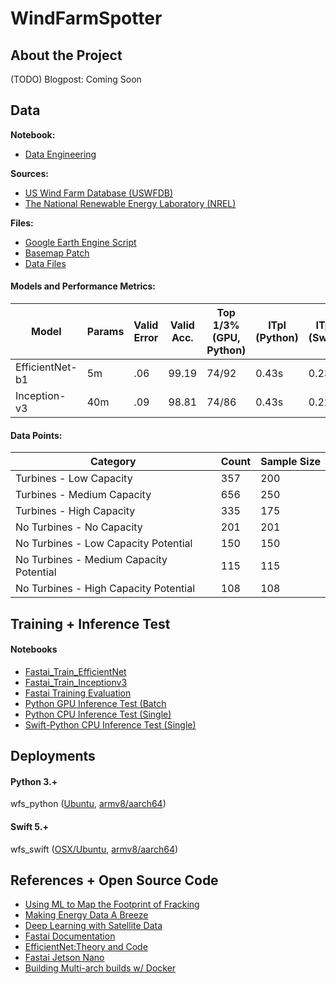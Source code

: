 # WindFarmSpotter


## About the Project

(TODO)
Blogpost: Coming Soon



## Data

**Notebook:** 
- [Data Engineering](https://github.com/codeamt/WindFarmSpotter/blob/master/notebooks/data_engineering.ipynb)

**Sources:** 
- [US Wind Farm Database (USWFDB)](https://medium.com/r/?url=https%3A%2F%2Feerscmap.usgs.gov%2Fuswtdb%2Fdata%2F) 
- [The National Renewable Energy Laboratory (NREL)](https://www.nrel.gov/) 

**Files:**
- [Google Earth Engine Script]() 
- [Basemap Patch](https://github.com/codeamt/WindFarmSpotter/blob/master/data_sources/basemap_patch.txt)
- [Data Files](https://github.com/codeamt/WindFarmSpotter/tree/master/data_sources)


#### Models and Performance Metrics: 

| Model | Params |   Valid Error |  Valid Acc.  |  Top 1/3% (GPU, Python) |  ITpI (Python) |  ITpI (Swift)  |  
| --- | --- | --- | --- | --- | --- | --- | 
| EfficientNet-b1 |  5m   |  .06   |  99.19  |  74/92  |  0.43s |  0.23s  |
| Inception-v3    | 40m   |  .09   |  98.81  |  74/86  |  0.43s |  0.22s  |



#### Data Points: 
 
| Category  | Count | Sample Size  |
| --- | --- | --- |
| Turbines - Low Capacity | 357  | 200 |
| Turbines - Medium Capacity | 656 | 250 |
| Turbines - High Capacity  | 335 |  175 |
| No Turbines - No Capacity | 201 | 201 |
| No Turbines - Low Capacity Potential | 150 |  150 |
| No Turbines - Medium Capacity Potential | 115 |  115 |
| No Turbines - High Capacity Potential | 108 |  108 |


## Training + Inference Test 

#### Notebooks 
- [Fastai_Train_EfficientNet](https://github.com/codeamt/WindFarmSpotter/blob/master/notebooks/train_efficientnet_b1.ipynb)
- [Fastai_Train_Inceptionv3](https://github.com/codeamt/WindFarmSpotter/blob/master/notebooks/train_inception_v3.ipynb)
- [Fastai Training Evaluation]()
- [Python GPU Inference Test (Batch](https://github.com/codeamt/WindFarmSpotter/blob/master/notebooks/python_inference_test_gpu.ipynb)
- [Python CPU Inference Test (Single)](https://github.com/codeamt/WindFarmSpotter/blob/master/notebooks/python_inference_test_cpu.ipynb) 
- [Swift-Python CPU Inference Test (Single)](https://github.com/codeamt/WindFarmSpotter/blob/master/notebooks/swift_inference_test_cpu.ipynb)

## Deployments 

#### Python 3.+
wfs_python ([Ubuntu](https://github.com/codeamt/WindFarmSpotter/tree/wfs-py-web), [armv8/aarch64](https://github.com/codeamt/WindFarmSpotter/tree/wfs-py-edge))

#### Swift 5.+
wfs_swift ([OSX/Ubuntu](https://github.com/codeamt/WindFarmSpotter/tree/wfs-swift-web), [armv8/aarch64](https://github.com/codeamt/WindFarmSpotter/tree/wfs-swift-edge))


## References + Open Source Code 
- [Using ML to Map the Footprint of Fracking](https://skytruth.org/2019/02/using-machine-learning-to-map-the-footprint-of-fracking-in-central-appalachia/) 
- [Making Energy Data A Breeze](https://chesterenergyandpolicy.com/2018/05/29/making-energy-data-a-breeze-the-u-s-wind-turbine-database/amp/) 
- [Deep Learning with Satellite Data](https://towardsdatascience.com/deep-learning-with-satellite-data-b78b20708de)
- [Fastai Documentation](https://docs.fast.ai/index.html) 
- [EfficientNet:Theory and Code](https://www.learnopencv.com/efficientnet-theory-code/) 
- [Fastai Jetson Nano](https://github.com/brtknr/fastai-jetson-nano)
- [Building Multi-arch builds w/ Docker](https://medium.com/@futurejones/building-a-multi-arch-swift-docker-image-using-docker-desktop-122c85110a6f)

